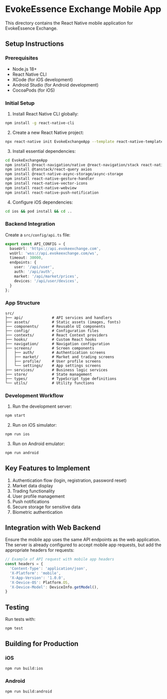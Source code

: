 # EvokeEssence Exchange Mobile App

This directory contains the React Native mobile application for EvokeEssence Exchange.

## Setup Instructions

### Prerequisites
- Node.js 18+
- React Native CLI
- XCode (for iOS development)
- Android Studio (for Android development)
- CocoaPods (for iOS)

### Initial Setup

1. Install React Native CLI globally:
```bash
npm install -g react-native-cli
```

2. Create a new React Native project:
```bash
npx react-native init EvokeExchangeApp --template react-native-template-typescript
```

3. Install essential dependencies:
```bash
cd EvokeExchangeApp
npm install @react-navigation/native @react-navigation/stack react-native-safe-area-context react-native-screens
npm install @tanstack/react-query axios
npm install @react-native-async-storage/async-storage
npm install react-native-gesture-handler
npm install react-native-vector-icons
npm install react-native-webview
npm install react-native-push-notification
```

4. Configure iOS dependencies:
```bash
cd ios && pod install && cd ..
```

### Backend Integration

Create a `src/config/api.ts` file:

```typescript
export const API_CONFIG = {
  baseUrl: 'https://api.evokeexchange.com',
  wsUrl: 'wss://api.evokeexchange.com/ws',
  timeout: 30000,
  endpoints: {
    user: '/api/user',
    auth: '/api/auth',
    market: '/api/market/prices',
    devices: '/api/user/devices',
  }
};
```

### App Structure

```
src/
├── api/             # API services and handlers
├── assets/          # Static assets (images, fonts)
├── components/      # Reusable UI components
├── config/          # Configuration files
├── contexts/        # React Context providers
├── hooks/           # Custom React hooks
├── navigation/      # Navigation configuration
├── screens/         # Screen components
│   ├── auth/        # Authentication screens
│   ├── market/      # Market and trading screens
│   ├── profile/     # User profile screens
│   └── settings/    # App settings screens
├── services/        # Business logic services
├── store/           # State management
├── types/           # TypeScript type definitions
└── utils/           # Utility functions
```

### Development Workflow

1. Run the development server:
```bash
npm start
```

2. Run on iOS simulator:
```bash
npm run ios
```

3. Run on Android emulator:
```bash
npm run android
```

## Key Features to Implement

1. Authentication flow (login, registration, password reset)
2. Market data display
3. Trading functionality
4. User profile management
5. Push notifications
6. Secure storage for sensitive data
7. Biometric authentication

## Integration with Web Backend

Ensure the mobile app uses the same API endpoints as the web application. The server is already configured to accept mobile app requests, but add the appropriate headers for requests:

```typescript
// Example of API request with mobile app headers
const headers = {
  'Content-Type': 'application/json',
  'X-Platform': 'mobile',
  'X-App-Version': '1.0.0',
  'X-Device-OS': Platform.OS,
  'X-Device-Model': DeviceInfo.getModel(),
}
```

## Testing

Run tests with:
```bash
npm test
```

## Building for Production

### iOS
```bash
npm run build:ios
```

### Android
```bash
npm run build:android
```